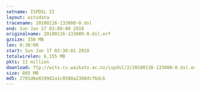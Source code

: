 ```yaml
---
setname: ISPDSL II
layout: witsdata
tracename: 20100116-133000-0.dsl
end: Sun Jan 17 03:00:00 2010
originalname: 20100116-133000-0.dsl.erf
gzsize: 356 MB
len: 0:30:00
start: Sun Jan 17 02:30:01 2010
totalwirelen: 6,155 MB
pkts: 11 million
download: ftp://wits.cs.waikato.ac.nz/ispdsl/2/20100116-133000-0.dsl.erf.gz
size: 885 MB
md5: 2701d6e8199d2a1c0588a2380dcf6dcb
---
```

